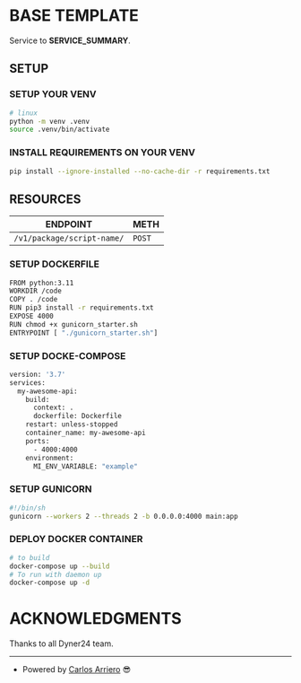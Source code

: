 # BASE TEMPLATE

Service to __SERVICE_SUMMARY__.

## SETUP

### SETUP YOUR VENV

```bash
# linux
python -m venv .venv
source .venv/bin/activate
```

### INSTALL REQUIREMENTS ON YOUR VENV

```bash
pip install --ignore-installed --no-cache-dir -r requirements.txt
```

## RESOURCES

ENDPOINT | METH
--|--
`/v1/package/script-name/` | `POST`


### SETUP DOCKERFILE
```bash
FROM python:3.11
WORKDIR /code
COPY . /code
RUN pip3 install -r requirements.txt
EXPOSE 4000
RUN chmod +x gunicorn_starter.sh
ENTRYPOINT [ "./gunicorn_starter.sh"]
```

### SETUP DOCKE-COMPOSE
```bash
version: '3.7'
services:
  my-awesome-api:
    build:
      context: .
      dockerfile: Dockerfile
    restart: unless-stopped
    container_name: my-awesome-api
    ports:
      - 4000:4000
    environment:
      MI_ENV_VARIABLE: "example"
```

### SETUP GUNICORN
```bash
#!/bin/sh
gunicorn --workers 2 --threads 2 -b 0.0.0.0:4000 main:app
```

### DEPLOY DOCKER CONTAINER
```bash
# to build
docker-compose up --build
# To run with daemon up
docker-compose up -d
```

# ACKNOWLEDGMENTS

Thanks to all Dyner24 team.

---

* Powered by [Carlos Arriero](mailto:desarrollo@dyner24.com) 😎